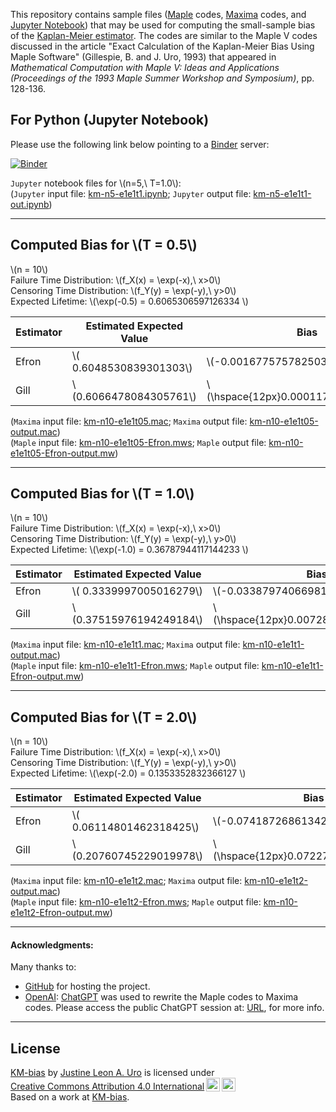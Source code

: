 <script type="text/x-mathjax-config">
MathJax = {
  tex: {
    packages: ["base","require","enclose",], 
    inlineMath: [ ["$","$"], ["\\(","\\)"] ],
    displayMath: [ ['$$','$$'], ["\\[","\\]"] ],
    processEscapes: true
  }
};
</script>

<script id="MathJax-script" async="" src="https://cdn.jsdelivr.net/npm/mathjax@3.2.2/es5/tex-mml-chtml.js"></script>


This repository contains sample files ([Maple](https://www.maplesoft.com/) codes, [Maxima](https://maxima.sourceforge.io/) codes, and [Jupyter Notebook](https://jupyter.org/)) that may be used for computing the small-sample bias of the [Kaplan-Meier estimator](https://en.wikipedia.org/wiki/Kaplan%E2%80%93Meier_estimator).  The codes are similar to the Maple V codes discussed in the article "Exact Calculation of the Kaplan-Meier Bias Using Maple Software" (Gillespie, B. and J. Uro, 1993) that appeared in _Mathematical Computation with Maple V: Ideas and Applications (Proceedings of the 1993 Maple Summer Workshop and Symposium)_, pp. 128-136.  

## For Python (Jupyter Notebook)
Please use the following link below pointing to a [Binder](https://mybinder.org) server:  

[![Binder](https://mybinder.org/badge_logo.svg)](https://mybinder.org/v2/gh/justineuro/KM-bias/9e36a2b2b553672faabffa341ff810520907672d?urlpath=lab%2Ftree%2Fkm-n5-e1e1t1.ipynb)
  
`Jupyter` notebook files for \\(n=5,\ T=1.0\\):  
(`Jupyter` input file: [km-n5-e1e1t1.ipynb](./km-n5-e1e1t1.ipynb); `Jupyter` output file:  [km-n5-e1e1t1-out.ipynb](./km-n5-e1e1t1-output.ipynb))  

---

## Computed Bias for \\(T = 0.5\\)
\\(n = 10\\)  
Failure Time Distribution: \\(f_X(x) = \exp(-x),\ x>0\\)  
Censoring Time Distribution: \\(f_Y(y) = \exp(-y),\ y>0\\)  
Expected Lifetime: \\(\exp(-0.5) = 0.6065306597126334 \\) 

Estimator | Estimated Expected Value | Bias
---|---|---
Efron | \\( 0.6048530839301303\\) | \\(-0.00167757578250316\\)
Gill | \\(0.6066478084305761\\) | \\(\hspace{12px}0.00011714871794266\\)

(`Maxima` input file: [km-n10-e1e1t05.mac](https://raw.githubusercontent.com/justineuro/KM-bias/refs/heads/main/km-n10-e1e1t05.mac); `Maxima` output file:  [km-n10-e1e1t05-output.mac](https://raw.githubusercontent.com/justineuro/KM-bias/refs/heads/main/km-n10-e1e1t05-output.mac))  
(`Maple` input file: [km-n10-e1e1t05-Efron.mws](https://raw.githubusercontent.com/justineuro/KM-bias/refs/heads/main/km-n10-e1e1t05-Efron.mws); `Maple` output file:  [km-n10-e1e1t05-Efron-output.mw](https://raw.githubusercontent.com/justineuro/KM-bias/refs/heads/main/km-n10-e1e1t05-Efron-out.mw))  

---

## Computed Bias for \\(T = 1.0\\)
\\(n = 10\\)  
Failure Time Distribution: \\(f_X(x) = \exp(-x),\ x>0\\)  
Censoring Time Distribution: \\(f_Y(y) = \exp(-y),\ y>0\\)  
Expected Lifetime: \\(\exp(-1.0) = 0.36787944117144233 \\) 

Estimator | Estimated Expected Value | Bias
---|---|---
Efron | \\( 0.3339997005016279\\) | \\(-0.03387974066981442\\)
Gill | \\(0.37515976194249184\\) | \\(\hspace{12px}0.007280320771049509\\)
  
(`Maxima` input file: [km-n10-e1e1t1.mac](https://raw.githubusercontent.com/justineuro/KM-bias/refs/heads/main/km-n10-e1e1t1.mac); `Maxima` output file:  [km-n10-e1e1t1-output.mac](https://raw.githubusercontent.com/justineuro/KM-bias/refs/heads/main/km-n10-e1e1t1-output.mac))  
(`Maple` input file: [km-n10-e1e1t1-Efron.mws](https://raw.githubusercontent.com/justineuro/KM-bias/refs/heads/main/km-n10-e1e1t1-Efron.mws); `Maple` output file:  [km-n10-e1e1t1-Efron-output.mw](https://raw.githubusercontent.com/justineuro/KM-bias/refs/heads/main/km-n10-e1e1t1-Efron-out.mw))  

---

## Computed Bias for \\(T = 2.0\\)
\\(n = 10\\)  
Failure Time Distribution: \\(f_X(x) = \exp(-x),\ x>0\\)  
Censoring Time Distribution: \\(f_Y(y) = \exp(-y),\ y>0\\)  
Expected Lifetime: \\(\exp(-2.0) = 0.1353352832366127 \\) 

Estimator | Estimated Expected Value | Bias
---|---|---
Efron | \\( 0.06114801462318425\\) | \\(-0.07418726861342845\\)
Gill | \\(0.20760745229019978\\) | \\(\hspace{12px}0.07227216905358708\\)
  
(`Maxima` input file: [km-n10-e1e1t2.mac](https://raw.githubusercontent.com/justineuro/KM-bias/refs/heads/main/km-n10-e1e1t2.mac); `Maxima` output file:  [km-n10-e1e1t2-output.mac](https://raw.githubusercontent.com/justineuro/KM-bias/refs/heads/main/km-n10-e1e1t2-output.mac))  
(`Maple` input file: [km-n10-e1e1t2-Efron.mws](https://raw.githubusercontent.com/justineuro/KM-bias/refs/heads/main/km-n10-e1e1t2-Efron.mws); `Maple` output file:  [km-n10-e1e1t2-Efron-output.mw](https://raw.githubusercontent.com/justineuro/KM-bias/refs/heads/main/km-n10-e1e1t2-Efron-out.mw))  


---

#### Acknowledgments: 
Many thanks to:

* [GitHub](https://github.com/) for hosting the project.
* [OpenAI](https://openai.com/): [ChatGPT](https://chatgpt.com/) was used to rewrite the Maple codes to Maxima codes.  Please access the public ChatGPT session at: [URL](https://chatgpt.com/share/68690057-0dc4-8002-a554-71a615f8a91b), for more info. 

---

## License
<p xmlns:cc="http://creativecommons.org/ns#" xmlns:dct="http://purl.org/dc/terms/">
<a property="dct:title" rel="cc:attributionURL" href="https://github.com/justineuro/KM-bias">KM-bias</a> by <a rel="cc:attributionURL dct:creator" property="cc:attributionName" href="https://justineuro.github.io/">Justine Leon A. Uro</a> is licensed under <a href="https://creativecommons.org/licenses/by/4.0/?ref=chooser-v1" target="_blank" rel="license noopener noreferrer" style="display:inline-block;">Creative Commons Attribution 4.0 International<img src="https://mirrors.creativecommons.org/presskit/icons/cc.svg?ref=chooser-v1" style="height:22px!important;margin-left:3px;vertical-align:text-bottom;"/><img src="https://mirrors.creativecommons.org/presskit/icons/by.svg?ref=chooser-v1" style="height:22px!important;margin-left:3px;vertical-align:text-bottom;"/></a><br/>Based on a work at <a xmlns:dct="http://purl.org/dc/terms/" href="https://github.com/justineuro/KM-bias" rel="dct:source">KM-bias</a>.
</p>